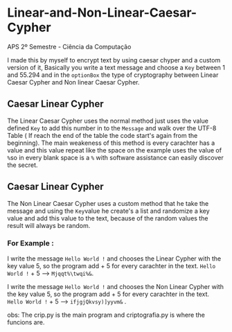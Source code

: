 # Linear-and-Non-Linear-Caesar-Cypher
APS 2º Semestre - Ciência da Computação

I made this by myself to encrypt text by using caesar chyper and a custom version of it, Basically you write a text message and choose a `Key` between 1 and 55.294 and in the `optionBox` the type of cryptography between Linear Caesar Cypher and Non linear Caesar Cypher.

## Caesar Linear Cypher

The Linear Caesar Cypher uses the normal method just uses the value defined `Key` to add this number in to the  `Message`  and walk over the UTF-8 Table ( If reach the end of the table the code start's again from the beginning). The main weakeness of this method is every carachter has a value and this value repeat like the space on the example uses the value of `%`so in every blank space is a `%` with software assistance can easily discover the secret.

## Caesar Linear Cypher 
The Non Linear Caesar Cypher uses a custom method that he take the message and using the `Key`value he create's a list and randomize a key value and add this value to the text, because of the random values the result will always be random.

### For Example :

I write the message `Hello World !` and chooses the Linear Cypher with the key value 5, so the program add + 5 for every carachter in the text.
`Hello World !` + 5 --> `Mjqqt%\twqi%&`. 

I write the message `Hello World !` and chooses the Non Linear Cypher with the key value 5, so the program add + 5 for every carachter in the text.
`Hello World !` + 5 --> `ifjgjQkvsy)]yyvm&` .

obs: The crip.py is the main program and criptografia.py is where the funcions are.

